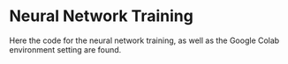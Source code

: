 # Neural Network Training

Here the code for the neural network training, as well as the Google Colab environment setting are found. 

